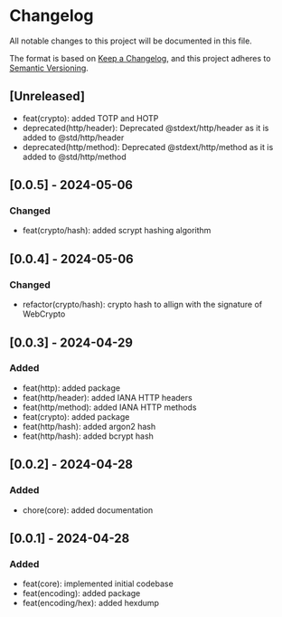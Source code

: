 # Changelog

All notable changes to this project will be documented in this file.

The format is based on [Keep a Changelog](https://keepachangelog.com/en/1.1.0/),
and this project adheres to
[Semantic Versioning](https://semver.org/spec/v2.0.0.html).

## [Unreleased]

- feat(crypto): added TOTP and HOTP
- deprecated(http/header): Deprecated @stdext/http/header as it is added to
  @std/http/header
- deprecated(http/method): Deprecated @stdext/http/method as it is added to
  @std/http/method

## [0.0.5] - 2024-05-06

### Changed

- feat(crypto/hash): added scrypt hashing algorithm

## [0.0.4] - 2024-05-06

### Changed

- refactor(crypto/hash): crypto hash to allign with the signature of WebCrypto

## [0.0.3] - 2024-04-29

### Added

- feat(http): added package
- feat(http/header): added IANA HTTP headers
- feat(http/method): added IANA HTTP methods
- feat(crypto): added package
- feat(http/hash): added argon2 hash
- feat(http/hash): added bcrypt hash

## [0.0.2] - 2024-04-28

### Added

- chore(core): added documentation

## [0.0.1] - 2024-04-28

### Added

- feat(core): implemented initial codebase
- feat(encoding): added package
- feat(encoding/hex): added hexdump
